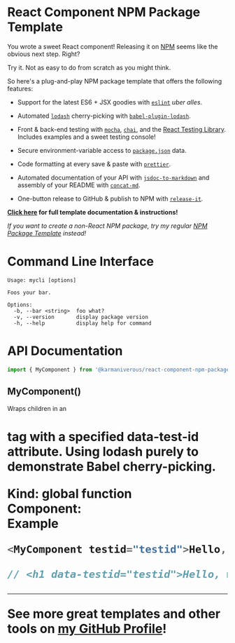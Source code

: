 # React Component NPM Package Template

You wrote a sweet React component! Releasing it on [NPM](https://www.npmjs.com/)
seems like the obvious next step. Right?

Try it. Not as easy to do from scratch as you might think.

So here's a plug-and-play NPM package template that offers the following
features:

- Support for the latest ES6 + JSX goodies with
  [`eslint`](https://www.npmjs.com/package/eslint) _uber alles_.

- Automated [`lodash`](https://www.npmjs.com/package/lodash) cherry-picking with
  [`babel-plugin-lodash`](https://www.npmjs.com/package/babel-plugin-lodash).

- Front & back-end testing with [`mocha`](https://www.npmjs.com/package/mocha),
  [`chai`](https://www.npmjs.com/package/chai), and the
  [React Testing Library](https://www.npmjs.com/package/@testing-library/react).
  Includes examples and a sweet testing console!

- Secure environment-variable access to [`package.json`](./package.json) data.

- Code formatting at every save & paste with
  [`prettier`](https://www.npmjs.com/package/prettier).

- Automated documentation of your API with
  [`jsdoc-to-markdown`](https://www.npmjs.com/package/jsdoc-to-markdown) and
  assembly of your README with
  [`concat-md`](https://www.npmjs.com/package/concat-md).

- One-button release to GitHub & publish to NPM with
  [`release-it`](https://www.npmjs.com/package/release-it).

**[Click here](https://karmanivero.us/blog/react-component-npm-package-template/)
for full template documentation & instructions!**

_If you want to create a non-React NPM package, try my regular
[NPM Package Template](https://github.com/karmaniverous/npm-package-template)
instead!_

# Command Line Interface

```text
Usage: mycli [options]

Foos your bar.

Options:
  -b, --bar <string>  foo what?
  -v, --version       display package version
  -h, --help          display help for command
```

# API Documentation

```js
import { MyComponent } from '@karmaniverous/react-component-npm-package-template`;
```

<a name="MyComponent"></a>

## MyComponent()
Wraps children in an <h1> tag with a specified data-test-id attribute.Using lodash purely to demonstrate Babel cherry-picking.

**Kind**: global function  
**Component**:   
**Example**  
```js
<MyComponent testid="testid">Hello, world!</MyComponent>;// <h1 data-testid="testid">Hello, world!</h1>
```

---

See more great templates and other tools on
[my GitHub Profile](https://github.com/karmaniverous)!

